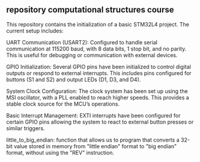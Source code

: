 repository computational structures course 
------------------------------------------------------------------------------------

This repository contains the initialization of a basic STM32L4 project. The current setup includes:

UART Communication (USART2): Configured to handle serial communication at 115200 baud, with 8 data bits, 1 stop bit, and no parity. 
This is useful for debugging or communication with external devices.



GPIO Initialization: Several GPIO pins have been initialized to control digital outputs or respond to external interrupts. 
This includes pins configured for buttons (S1 and S2) and output LEDs (D1, D3, and D4).



System Clock Configuration: The clock system has been set up using the MSI oscillator, with a PLL enabled to reach higher speeds.
 This provides a stable clock source for the MCU’s operations.
 

 
Basic Interrupt Management: EXTI interrupts have been configured for certain GPIO pins
 allowing the system to react to external button presses or similar triggers.
 
 
little_to_big_endian: function that allows us to program that converts a 32-bit value stored in memory
 from "little endian" format to "big endian" format, 
 without using the "REV" instruction.